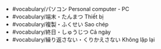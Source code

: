 - #vocabulary/パソコン Personal computer - PC
- #vocabulary/端末・たんまつ Thiết bị
- #vocabulary/複製・ふくせい Sao chép 
- #vocabulary/終日・しゅうじつ Cả ngày
- #vocabulary/繰り返さない・くりかえさない Không lặp lại